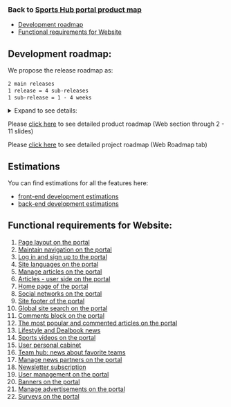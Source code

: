 ### Back to [Sports Hub portal product map](../../README.md#sports-hub-platform-details)

- [Development roadmap](#development-roadmap)
- [Functional requirements for Website](#functional-requirements-for-website)

## Development roadmap:

We propose the release roadmap as:

    2 main releases
    1 release = 4 sub-releases
    1 sub-release = 1 - 4 weeks

<details>
  <summary>Expand to see details:</summary>

![Web development roadmap](/web_application_features/images_files/web_releases.jpg)

</details>

Please [click here](https://docs.google.com/presentation/d/1a2WLbLiwcDXZJoMR6pjrTWYA0fsODkBm/edit#slide=id.p2) to see detailed product roadmap (Web section through 2 - 11 slides)


Please [click here](https://docs.google.com/spreadsheets/d/1FGr5xKmmvYVBvGZDizURiUfLX6oDd3LUTettR0hlZ_k/edit?usp=sharing) to see detailed project roadmap (Web Roadmap tab)

## Estimations

You can find estimations for all the features here:
- [front-end development estimations](/web_application_features/web_application_features_list/front_end_estimations.xlsx)
- [back-end development estimations](/web_application_features/web_application_features_list/back_end_estimations.xlsx)

## Functional requirements for Website:

1. [Page layout on the portal](/web_application_features/project_layout/README.md)
2. [Maintain navigation on the portal](/web_application_features/maintain_navigation/README.md)
3. [Log in and sign up to the portal](/web_application_features/log_in_and_sign_up/README.md)
4. [Site languages on the portal](/web_application_features/site_languages/README.md)
5. [Manage articles on the portal](/web_application_features/manage_articles/README.md)
6. [Articles - user side on the portal](/web_application_features/articles_user_side/README.md)
7. [Home page of the portal](/web_application_features/home_page/README.md)
8. [Social networks on the portal](/web_application_features/social_networks/README.md)
9. [Site footer of the portal](/web_application_features/site_footer/README.md)
10. [Global site search on the portal](/web_application_features/global_site_search/README.md)
11. [Comments block on the portal](/web_application_features/comments/README.md)
12. [The most popular and commented articles on the portal](/web_application_features/most_popular_and_commented/README.md)
13. [Lifestyle and Dealbook news](/web_application_features/lifestyle_dealbook_news/README.md)
14. [Sports videos on the portal](/web_application_features/video_page/README.md)
15. [User personal cabinet](/web_application_features/user_profile_update/README.md)
16. [Team hub: news about favorite teams](/web_application_features/team_hub/README.md)
17. [Manage news partners on the portal](/web_application_features/manage_news_partners/README.md)
18. [Newsletter subscription](/web_application_features/newsletter_email/README.md)
19. [User management on the portal](/web_application_features/user_management/README.md)
20. [Banners on the portal](/web_application_features/banners/README.md)
21. [Manage advertisements on the portal](/web_application_features/manage_ads/README.md)
22. [Surveys on the portal](/web_application_features/surveys/README.md)
